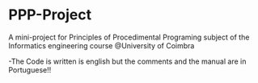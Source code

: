 # PPP-Project
A mini-project for Principles of Procedimental Programing subject of the Informatics engineering course @University of Coimbra

-The Code is written is english but the comments and the manual are in Portuguese!!
